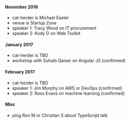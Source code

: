
#### November 2016

* cat-herder is Michael Easter
* venue is Startup Zone
* speaker 1: Tracy Wood on IT procurement
* speaker 2: Kody D on Web Toolkit

#### January 2017

* cat-herder is TBD
* workshop with Suhaib Qaiser on Angular JS (confirmed)

#### February 2017

* cat-herder is TBD
* speaker 1: Jim Murphy on AWS or DevOps (confirmed) 
* speaker 2: Ross Evans on machine learning (confirmed)

#### Misc

* ping Ron M or Christian S about TypeScript talk

